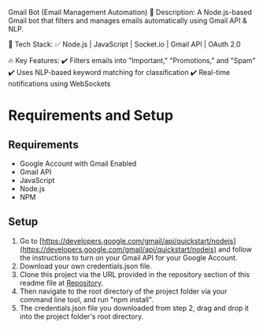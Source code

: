 Gmail Bot (Email Management Automation)
📩 Description:
A Node.js-based Gmail bot that filters and manages emails automatically using Gmail API & NLP.

🔧 Tech Stack:
✅ Node.js | JavaScript | Socket.io | Gmail API | OAuth 2.0

🔥 Key Features:
✔️ Filters emails into "Important," "Promotions," and "Spam"
✔️ Uses NLP-based keyword matching for classification
✔️ Real-time notifications using WebSockets

# Requirements and Setup
## Requirements
- Google Account with Gmail Enabled
- Gmail API
- JavaScript
- Node.js
- NPM

## Setup
1. Go to [https://developers.google.com/gmail/api/quickstart/nodejs](https://developers.google.com/gmail/api/quickstart/nodejs) and follow the instructions to turn on your Gmail API for your Google Account.
2. Download your own credentials.json file.
3. Clone this project via the URL provided in the repository section of this readme file at [Repository](#repository).
4. Then navigate to the root directory of the project folder via your command line tool, and run "npm install".
5. The credentials.json file you downloaded from step 2, drag and drop it into the project folder's root directory.
   
